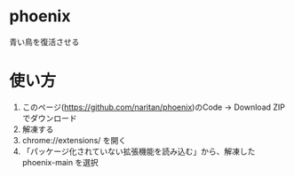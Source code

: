 # phoenix

青い鳥を復活させる

# 使い方

1. このページ(https://github.com/naritan/phoenix)のCode -> Download ZIP でダウンロード
2. 解凍する
3. chrome://extensions/ を開く
4. 「パッケージ化されていない拡張機能を読み込む」から、解凍した phoenix-main を選択
